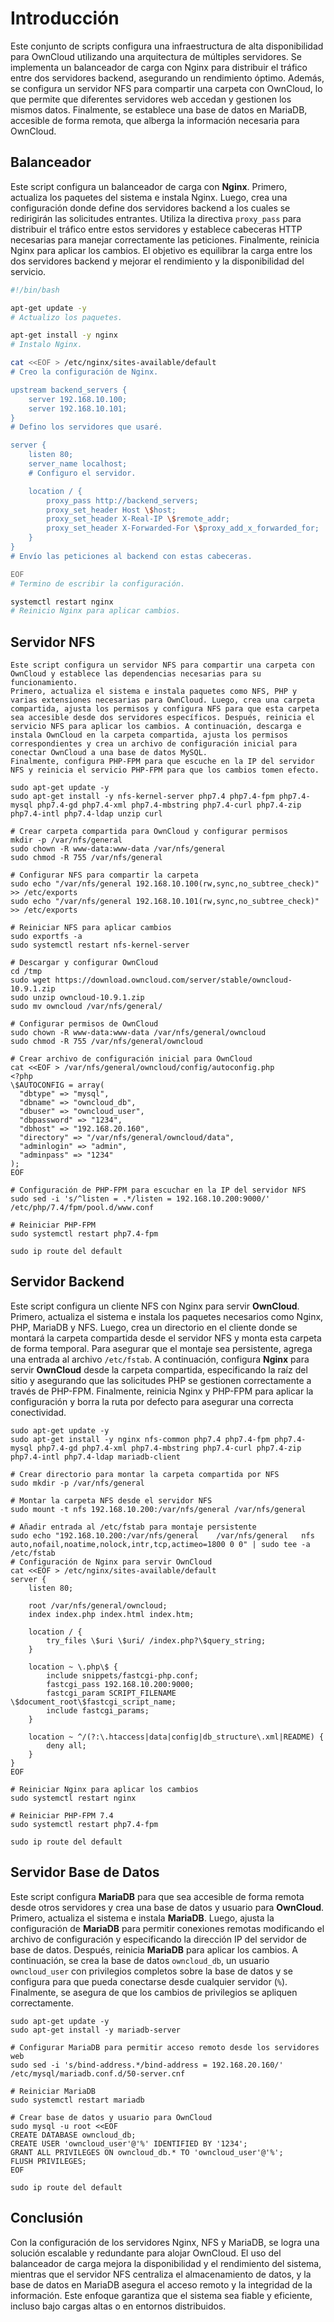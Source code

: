 
# Introducción
Este conjunto de scripts configura una infraestructura de alta disponibilidad para OwnCloud utilizando una arquitectura de múltiples servidores. Se implementa un balanceador de carga con Nginx para distribuir el tráfico entre dos servidores backend, asegurando un rendimiento óptimo. Además, se configura un servidor NFS para compartir una carpeta con OwnCloud, lo que permite que diferentes servidores web accedan y gestionen los mismos datos. Finalmente, se establece una base de datos en MariaDB, accesible de forma remota, que alberga la información necesaria para OwnCloud.
## Balanceador

Este script configura un balanceador de carga con **Nginx**. Primero, actualiza los paquetes del sistema e instala Nginx. 
Luego, crea una configuración donde define dos servidores backend a los cuales se redirigirán las solicitudes entrantes. 
Utiliza la directiva `proxy_pass` para distribuir el tráfico entre estos servidores y establece cabeceras HTTP necesarias para manejar correctamente las peticiones. Finalmente, reinicia Nginx para aplicar los cambios. 
El objetivo es equilibrar la carga entre los dos servidores backend y mejorar el rendimiento y la disponibilidad del servicio.

```bash
#!/bin/bash

apt-get update -y
# Actualizo los paquetes.

apt-get install -y nginx
# Instalo Nginx.

cat <<EOF > /etc/nginx/sites-available/default
# Creo la configuración de Nginx.

upstream backend_servers {
    server 192.168.10.100;
    server 192.168.10.101;
}
# Defino los servidores que usaré.

server {
    listen 80;
    server_name localhost;
    # Configuro el servidor.

    location / {
        proxy_pass http://backend_servers;
        proxy_set_header Host \$host;
        proxy_set_header X-Real-IP \$remote_addr;
        proxy_set_header X-Forwarded-For \$proxy_add_x_forwarded_for;
    }
}
# Envío las peticiones al backend con estas cabeceras.

EOF
# Termino de escribir la configuración.

systemctl restart nginx
# Reinicio Nginx para aplicar cambios.
```
## Servidor NFS
```
Este script configura un servidor NFS para compartir una carpeta con OwnCloud y establece las dependencias necesarias para su funcionamiento.
Primero, actualiza el sistema e instala paquetes como NFS, PHP y varias extensiones necesarias para OwnCloud. Luego, crea una carpeta compartida, ajusta los permisos y configura NFS para que esta carpeta sea accesible desde dos servidores específicos. Después, reinicia el servicio NFS para aplicar los cambios. A continuación, descarga e instala OwnCloud en la carpeta compartida, ajusta los permisos correspondientes y crea un archivo de configuración inicial para conectar OwnCloud a una base de datos MySQL.
Finalmente, configura PHP-FPM para que escuche en la IP del servidor NFS y reinicia el servicio PHP-FPM para que los cambios tomen efecto.

sudo apt-get update -y
sudo apt-get install -y nfs-kernel-server php7.4 php7.4-fpm php7.4-mysql php7.4-gd php7.4-xml php7.4-mbstring php7.4-curl php7.4-zip php7.4-intl php7.4-ldap unzip curl

# Crear carpeta compartida para OwnCloud y configurar permisos
mkdir -p /var/nfs/general
sudo chown -R www-data:www-data /var/nfs/general
sudo chmod -R 755 /var/nfs/general

# Configurar NFS para compartir la carpeta
sudo echo "/var/nfs/general 192.168.10.100(rw,sync,no_subtree_check)" >> /etc/exports
sudo echo "/var/nfs/general 192.168.10.101(rw,sync,no_subtree_check)" >> /etc/exports

# Reiniciar NFS para aplicar cambios
sudo exportfs -a
sudo systemctl restart nfs-kernel-server

# Descargar y configurar OwnCloud
cd /tmp
sudo wget https://download.owncloud.com/server/stable/owncloud-10.9.1.zip
sudo unzip owncloud-10.9.1.zip
sudo mv owncloud /var/nfs/general/

# Configurar permisos de OwnCloud
sudo chown -R www-data:www-data /var/nfs/general/owncloud
sudo chmod -R 755 /var/nfs/general/owncloud

# Crear archivo de configuración inicial para OwnCloud
cat <<EOF > /var/nfs/general/owncloud/config/autoconfig.php
<?php
\$AUTOCONFIG = array(
  "dbtype" => "mysql",
  "dbname" => "owncloud_db",
  "dbuser" => "owncloud_user",
  "dbpassword" => "1234",
  "dbhost" => "192.168.20.160",
  "directory" => "/var/nfs/general/owncloud/data",
  "adminlogin" => "admin",
  "adminpass" => "1234"
);
EOF

# Configuración de PHP-FPM para escuchar en la IP del servidor NFS
sudo sed -i 's/^listen = .*/listen = 192.168.10.200:9000/' /etc/php/7.4/fpm/pool.d/www.conf

# Reiniciar PHP-FPM
sudo systemctl restart php7.4-fpm

sudo ip route del default
```

## Servidor Backend
Este script configura un cliente NFS con Nginx para servir **OwnCloud**. Primero, actualiza el sistema e instala los paquetes necesarios como Nginx, PHP, MariaDB y NFS. Luego, crea un directorio en el cliente donde se montará la carpeta compartida desde el servidor NFS y monta esta carpeta de forma temporal. Para asegurar que el montaje sea persistente, agrega una entrada al archivo `/etc/fstab`. A continuación, configura **Nginx** para servir **OwnCloud** desde la carpeta compartida, especificando la raíz del sitio y asegurando que las solicitudes PHP se gestionen correctamente a través de PHP-FPM.
Finalmente, reinicia Nginx y PHP-FPM para aplicar la configuración y borra la ruta por defecto para asegurar una correcta conectividad.
```
sudo apt-get update -y
sudo apt-get install -y nginx nfs-common php7.4 php7.4-fpm php7.4-mysql php7.4-gd php7.4-xml php7.4-mbstring php7.4-curl php7.4-zip php7.4-intl php7.4-ldap mariadb-client

# Crear directorio para montar la carpeta compartida por NFS
sudo mkdir -p /var/nfs/general

# Montar la carpeta NFS desde el servidor NFS
sudo mount -t nfs 192.168.10.200:/var/nfs/general /var/nfs/general

# Añadir entrada al /etc/fstab para montaje persistente
sudo echo "192.168.10.200:/var/nfs/general    /var/nfs/general   nfs auto,nofail,noatime,nolock,intr,tcp,actimeo=1800 0 0" | sudo tee -a /etc/fstab
# Configuración de Nginx para servir OwnCloud
cat <<EOF > /etc/nginx/sites-available/default
server {
    listen 80;

    root /var/nfs/general/owncloud;
    index index.php index.html index.htm;

    location / {
        try_files \$uri \$uri/ /index.php?\$query_string;
    }

    location ~ \.php\$ {
        include snippets/fastcgi-php.conf;
        fastcgi_pass 192.168.10.200:9000;
        fastcgi_param SCRIPT_FILENAME \$document_root\$fastcgi_script_name;
        include fastcgi_params;
    }

    location ~ ^/(?:\.htaccess|data|config|db_structure\.xml|README) {
        deny all;
    }
}
EOF

# Reiniciar Nginx para aplicar los cambios
sudo systemctl restart nginx

# Reiniciar PHP-FPM 7.4
sudo systemctl restart php7.4-fpm

sudo ip route del default
```

## Servidor Base de Datos
Este script configura **MariaDB** para que sea accesible de forma remota desde otros servidores y crea una base de datos y usuario para **OwnCloud**. Primero, actualiza el sistema e instala **MariaDB**. Luego, ajusta la configuración de **MariaDB** para permitir conexiones remotas modificando el archivo de configuración y especificando la dirección IP del servidor de base de datos. Después, reinicia **MariaDB** para aplicar los cambios. A continuación, se crea la base de datos `owncloud_db`, un usuario `owncloud_user` con privilegios completos sobre la base de datos y se configura para que pueda conectarse desde cualquier servidor (`%`).
Finalmente, se asegura de que los cambios de privilegios se apliquen correctamente.
```
sudo apt-get update -y
sudo apt-get install -y mariadb-server

# Configurar MariaDB para permitir acceso remoto desde los servidores web
sudo sed -i 's/bind-address.*/bind-address = 192.168.20.160/' /etc/mysql/mariadb.conf.d/50-server.cnf

# Reiniciar MariaDB
sudo systemctl restart mariadb

# Crear base de datos y usuario para OwnCloud
sudo mysql -u root <<EOF
CREATE DATABASE owncloud_db;
CREATE USER 'owncloud_user'@'%' IDENTIFIED BY '1234';
GRANT ALL PRIVILEGES ON owncloud_db.* TO 'owncloud_user'@'%';
FLUSH PRIVILEGES;
EOF

sudo ip route del default
```
## Conclusión
Con la configuración de los servidores Nginx, NFS y MariaDB, se logra una solución escalable y redundante para alojar OwnCloud. El uso del balanceador de carga mejora la disponibilidad y el rendimiento del sistema, mientras que el servidor NFS centraliza el almacenamiento de datos, y la base de datos en MariaDB asegura el acceso remoto y la integridad de la información. Este enfoque garantiza que el sistema sea fiable y eficiente, incluso bajo cargas altas o en entornos distribuidos.
